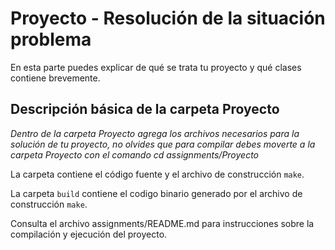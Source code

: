 # Proyecto - Resolución de la situación problema

En esta parte puedes explicar de qué se trata tu proyecto y qué clases contiene brevemente.

## Descripción básica de la carpeta Proyecto

*Dentro de la carpeta Proyecto agrega los archivos necesarios para la solución de tu proyecto, no olvides que para compilar debes moverte a la carpeta Proyecto con el comando cd assignments/Proyecto*

La carpeta contiene el código fuente y el archivo de construcción ```make```.

La carpeta `build` contiene el codigo binario generado por el archivo de construcción ```make```.

Consulta el archivo assignments/README.md para instrucciones sobre la compilación y ejecución del proyecto.